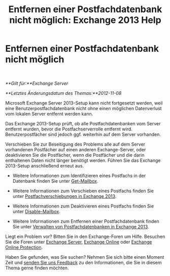 ﻿---
title: 'Entfernen einer Postfachdatenbank nicht möglich: Exchange 2013 Help'
TOCTitle: Entfernen einer Postfachdatenbank nicht möglich
ms:assetid: 5881e4c0-c2e2-48db-84b4-7f9ce3cf46a7
ms:mtpsurl: https://technet.microsoft.com/de-de/library/ms.exch.setupreadiness.unwillingtoremovemailboxdatabase(v=EXCHG.150)
ms:contentKeyID: 50475740
ms.date: 04/24/2018
mtps_version: v=EXCHG.150
ms.translationtype: HT
---

# Entfernen einer Postfachdatenbank nicht möglich

 

_**Gilt für:**Exchange Server_

_**Letztes Änderungsdatum des Themas:**2012-11-08_

Microsoft Exchange Server 2013-Setup kann nicht fortgesetzt werden, weil eine Benutzerpostfachdatenbank nicht ohne einen möglichen Datenverlust vom lokalen Server entfernt werden kann.

Das Exchange 2013-Setup prüft, ob alle Postfachdatenbanken vom Server entfernt wurden, bevor die Postfachserverrolle entfernt wird. Benutzerpostfächer sind jedoch ggf. weiterhin auf dem Server vorhanden.

Verschieben Sie zur Beseitigung des Problems alle auf dem Server vorhandenen Postfächer auf einen anderen Exchange-Server, oder deaktivieren Sie die Postfächer, wenn die Postfächer und die darin enthaltenen Daten nicht länger benötigt werden. Führen Sie das Exchange 2013-Setup anschließend erneut aus.

  - Weitere Informationen zum Identifizieren eines Postfachs in der Datenbank finden Sie unter [Get-Mailbox](https://technet.microsoft.com/de-de/library/bb123685\(v=exchg.150\)).

  - Weitere Informationen zum Verschieben eines Postfachs finden Sie unter [Postfachverschiebungen in Exchange 2013](mailbox-moves-in-exchange-2013-exchange-2013-help.md).

  - Weitere Informationen zum Deaktivieren eines Postfachs finden Sie unter [Disable-Mailbox](https://technet.microsoft.com/de-de/library/aa997210\(v=exchg.150\)).

  - Weitere Informationen zum Entfernen einer Postfachdatenbank finden Sie unter [Verwalten von Postfachdatenbanken in Exchange 2013](manage-mailbox-databases-in-exchange-2013-exchange-2013-help.md).

Liegt ein Problem vor? Bitten Sie in den Exchange-Foren um Hilfe. Besuchen Sie die Foren unter [Exchange Server](https://go.microsoft.com/fwlink/p/?linkid=60612), [Exchange Online](https://go.microsoft.com/fwlink/p/?linkid=267542) oder [Exchange Online Protection](https://go.microsoft.com/fwlink/p/?linkid=285351).

Haben Sie gefunden, was Sie suchen? Nehmen Sie sich bitte einen Moment Zeit und [senden Sie uns Feedback](mailto:exsetuphelpfeedback@microsoft.com?subject=exchange%202013%20setup%20help%20feedbac) zu den Informationen, die Sie in diesem Thema gerne finden möchten.

